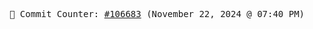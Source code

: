 <p align="center">
    <samp>
        📮 Commit Counter: <a href="https://github.com/Javascript-void0/Javascript-void0/commits/main">#106683</a> (November 22, 2024 @ 07:40 PM)
    </samp>
</p>